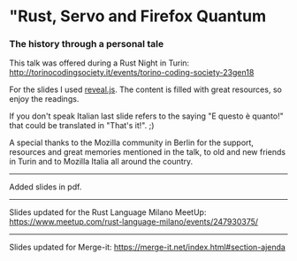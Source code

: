 # "Rust, Servo and Firefox Quantum
### The history through a personal tale

This talk was offered during a Rust Night in Turin:  
http://torinocodingsociety.it/events/torino-coding-society-23gen18

For the slides I used [reveal.js](https://revealjs.com).
The content is filled with great resources, so enjoy the readings.  

If you don't speak Italian last slide refers to the saying "E questo è quanto!" that could be translated in "That's it!". ;)

A special thanks to the Mozilla community in Berlin for the support, resources and great memories mentioned in the talk, to old and new friends in Turin and to Mozilla Italia all around the country.

--------------

Added slides in pdf.

--------------

Slides updated for the Rust Language Milano MeetUp:
https://www.meetup.com/rust-language-milano/events/247930375/

--------------

Slides updated for Merge-it:
https://merge-it.net/index.html#section-ajenda
